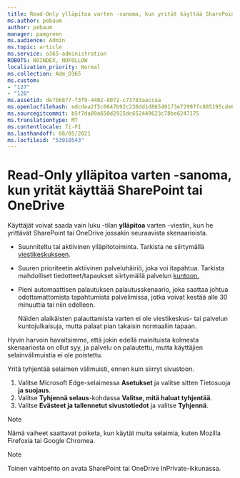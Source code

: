 ```yaml
---
title: Read-Only ylläpitoa varten -sanoma, kun yrität käyttää SharePoint tai OneDrive
ms.author: pebaum
author: pebaum
manager: pamgreen
ms.audience: Admin
ms.topic: article
ms.service: o365-administration
ROBOTS: NOINDEX, NOFOLLOW
localization_priority: Normal
ms.collection: Adm_O365
ms.custom:
- "127"
- "128"
ms.assetid: de7b6877-f3f9-4402-8072-c73783aaccaa
ms.openlocfilehash: edcdea2f5c0647b92c230dd1d86549173e72997fc885195cde688b3b17710a2c
ms.sourcegitcommit: b5f7da89a650d2915dc652449623c78be6247175
ms.translationtype: MT
ms.contentlocale: fi-FI
ms.lasthandoff: 08/05/2021
ms.locfileid: "53910543"
---
```

# <a name="read-only-for-maintenance-message-when-attempting-to-use-sharepoint-or-onedrive"></a>Read-Only ylläpitoa varten -sanoma, kun yrität käyttää SharePoint tai OneDrive

Käyttäjät voivat saada vain luku -tilan **ylläpitoa** varten -viestin, kun he yrittävät SharePoint tai OneDrive jossakin seuraavista skenaarioista. 

-   Suunniteltu tai aktiivinen ylläpitotoiminta.  Tarkista ne siirtymällä [viestikeskukseen](https://portal.office.com/adminportal/home#/messagecenter).
-   Suuren prioriteetin aktiivinen palveluhäiriö, joka voi itapahtua. Tarkista mahdolliset tiedotteet/tapaukset siirtymällä palvelun [kuntoon.](https://portal.office.com/adminportal/home#/servicehealth)
-   Pieni automaattisen palautuksen palautusskenaario, joka saattaa johtua odottamattomista tapahtumista palvelimissa, jotka voivat kestää alle 30 minuuttia tai niin edelleen. 
    
    Näiden alaikäisten palauttamista varten ei ole viestikeskus- tai palvelun kuntojulkaisuja, mutta palaat pian takaisin normaaliin tapaan.

Hyvin harvoin havaitsimme, että jokin edellä mainituista kolmesta skenaariosta on ollut syy, ja palvelu on palautettu, mutta käyttäjien selainvälimuistia ei ole poistettu.

Yritä tyhjentää selaimen välimuisti, ennen kuin siirryt sivustoon.

1. Valitse Microsoft Edge-selaimessa **Asetukset** ja valitse sitten Tietosuoja **ja suojaus**.
2. Valitse **Tyhjennä selaus**-kohdassa **Valitse, mitä haluat tyhjentää**.
3. Valitse **Evästeet ja tallennetut sivustotiedot** ja valitse **Tyhjennä**.

>[!Note] 
> Nämä vaiheet saattavat poiketa, kun käytät muita selaimia, kuten Mozilla Firefoxia tai Google Chromea.

>[!Note] 
> Toinen vaihtoehto on avata SharePoint tai OneDrive InPrivate-ikkunassa.